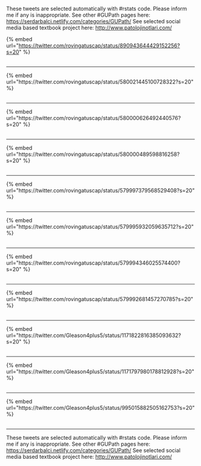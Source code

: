 

These tweets are selected automatically with #rstats code. Please inform me if any is inappropriate.
See other #GUPath pages here: https://serdarbalci.netlify.com/categories/GUPath/ 
See selected social media based textbook project here: http://www.patolojinotlari.com/

{% embed url="https://twitter.com/rovingatuscap/status/890943644429152256?s=20" %}<br>
<br>
<hr>
{% embed url="https://twitter.com/rovingatuscap/status/580021445100728322?s=20" %}<br>
<br>
<hr>
{% embed url="https://twitter.com/rovingatuscap/status/580000626492440576?s=20" %}<br>
<br>
<hr>
{% embed url="https://twitter.com/rovingatuscap/status/580000489598816258?s=20" %}<br>
<br>
<hr>
{% embed url="https://twitter.com/rovingatuscap/status/579997379568529408?s=20" %}<br>
<br>
<hr>
{% embed url="https://twitter.com/rovingatuscap/status/579995932059635712?s=20" %}<br>
<br>
<hr>
{% embed url="https://twitter.com/rovingatuscap/status/579994346025574400?s=20" %}<br>
<br>
<hr>
{% embed url="https://twitter.com/rovingatuscap/status/579992681457270785?s=20" %}<br>
<br>
<hr>
{% embed url="https://twitter.com/Gleason4plus5/status/1171822816385093632?s=20" %}<br>
<br>
<hr>
{% embed url="https://twitter.com/Gleason4plus5/status/1171797980178812928?s=20" %}<br>
<br>
<hr>
{% embed url="https://twitter.com/Gleason4plus5/status/995015882505162753?s=20" %}<br>
<br>
<hr>


These tweets are selected automatically with #rstats code. Please inform me if any is inappropriate.
See other #GUPath pages here: https://serdarbalci.netlify.com/categories/GUPath/ 
See selected social media based textbook project here: http://www.patolojinotlari.com/
